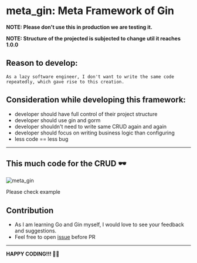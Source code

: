 # meta_gin: Meta Framework of Gin

**NOTE: Please don't use this in production we are testing it.**

**NOTE: Structure of the projected is subjected to change util it reaches 1.0.0**

## Reason to develop:

```
As a lazy software engineer, I don't want to write the same code repeatedly, which gave rise to this creation.
```

## Consideration while developing this framework:

- developer should have full control of their project structure
- developer should use gin and gorm
- developer shouldn't need to write same CRUD again and again
- developer should focus on writing business logic than configuring
- less code ==  less bug
---

## This much code for the CRUD 🕶️
![meta_gin](https://github.com/mukezhz/meta_gin/assets/43813670/dc033fce-b7fb-40d4-a110-f846172e5a2c)

Please check example


## Contribution
- As I am learning Go and Gin myself, I would love to see your feedback and suggestions.
- Feel free to open [issue](https://github.com/mukezhz/meta_gin/issues/new) before PR

---
**HAPPY CODING!!! 🙇‍♂️**
